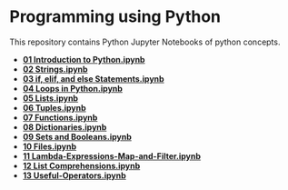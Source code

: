 # Programming using Python

This repository contains Python Jupyter Notebooks of python concepts.

- **[01 Introduction to Python.ipynb](https://github.com/AnilKumarTeegala/Problem-Solving-Skills-Using-Python/blob/master/01%20Introduction%20to%20Python.ipynb)**
- **[02 Strings.ipynb](https://github.com/AnilKumarTeegala/Problem-Solving-Skills-Using-Python/blob/master/02%20Strings.ipynb)**
- **[03 if, elif, and else Statements.ipynb](https://github.com/AnilKumarTeegala/Problem-Solving-Skills-Using-Python/blob/master/03%20if%2C%20elif%2C%20and%20else%20Statements.ipynb)**
- **[04 Loops in Python.ipynb](https://github.com/AnilKumarTeegala/Problem-Solving-Skills-Using-Python/blob/master/04%20Loops%20in%20Python.ipynb)**
- **[05 Lists.ipynb](https://github.com/AnilKumarTeegala/Problem-Solving-Skills-Using-Python/blob/master/05%20Lists.ipynb)**
- **[06 Tuples.ipynb](https://github.com/AnilKumarTeegala/Problem-Solving-Skills-Using-Python/blob/master/06%20Tuples.ipynb)**
- **[07 Functions.ipynb](https://github.com/AnilKumarTeegala/Problem-Solving-Skills-Using-Python/blob/master/07%20Functions.ipynb)**
- **[08 Dictionaries.ipynb](https://github.com/AnilKumarTeegala/Problem-Solving-Skills-Using-Python/blob/master/08%20Dictionaries.ipynb)**
- **[09 Sets and Booleans.ipynb](https://github.com/AnilKumarTeegala/Problem-Solving-Skills-Using-Python/blob/master/09%20Sets%20and%20Booleans.ipynb)**
- **[10 Files.ipynb](https://github.com/AnilKumarTeegala/Problem-Solving-Skills-Using-Python/blob/master/10%20Files.ipynb)**
- **[11 Lambda-Expressions-Map-and-Filter.ipynb](https://github.com/AnilKumarTeegala/Problem-Solving-Skills-Using-Python/blob/master/11%20Lambda-Expressions-Map-and-Filter.ipynb)**
- **[12 List Comprehensions.ipynb](https://github.com/AnilKumarTeegala/Problem-Solving-Skills-Using-Python/blob/master/12%20List%20Comprehensions.ipynb)**
- **[13 Useful-Operators.ipynb](https://github.com/AnilKumarTeegala/Problem-Solving-Skills-Using-Python/blob/master/13%20Useful-Operators.ipynb)**
